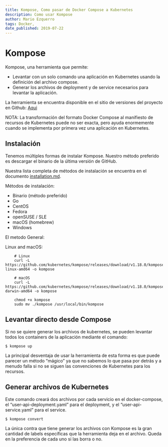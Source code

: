```yaml
---
title: Kompose, Como pasar de Docker Compose a Kubernetes
description: Como usar Kompose
author: Mario Ezquerro
tags: Docker, 
date_published: 2019-07-22
---
```


# Kompose

Kompose, una herramienta que permite:
- Levantar con un solo comando una aplicación en Kubernetes usando la definición del archivo compose.
- Generar los archivos de deployment y de service necesarios para levantar la aplicación.

La herramienta se encuentra disponible en el sitio de versiones del proyecto en Github: [Aqui](https://github.com/kubernetes/kompose/releases?source=post_page---------------------------)


NOTA:  La transformación del formato Docker Compose al manifiesto de recursos de Kubernetes puede no ser exacta, pero ayuda enormemente cuando se implementa por primera vez una aplicación en Kubernetes.

## Instalación

Tenemos múltiples formas de instalar Kompose. Nuestro método preferido es descargar el binario de la última versión de GitHub.

Nuestra lista completa de métodos de instalación se encuentra en el documento [installation.md](https://github.com/kubernetes/kompose/blob/master/docs/installation.md).

Métodos de instalación:

- Binario (método preferido)
- Go
- CentOS
- Fedora
- openSUSE / SLE
- macOS (homebrew)
- Windows

El metodo General:

Linux and macOS:
```
	# Linux
	curl -L https://github.com/kubernetes/kompose/releases/download/v1.18.0/kompose-linux-amd64 -o kompose

	# macOS
	curl -L https://github.com/kubernetes/kompose/releases/download/v1.18.0/kompose-darwin-amd64 -o kompose

	chmod +x kompose
	sudo mv ./kompose /usr/local/bin/kompose
```



## Levantar directo desde Compose

Si no se quiere generar los archivos de kubernetes, se pueden levantar todos los containers de la aplicación mediante el comando:
	
	$ kompose up

La principal desventaja de usar la herramienta de esta forma es que puede parecer un método “mágico” ya que no sabemos lo que pasa por detrás y a menudo falla si no se siguen las convenciones de Kubernetes para los recursos.

## Generar archivos de Kubernetes

Este comando creará dos archivos por cada servicio en el docker-compose, el “user-api-deployment.yaml” para el deployment, y el “user-api-service.yaml” para el service.

	$ kompose convert

La única contra que tiene generar los archivos con Kompose es la gran cantidad de labels específicas que la herramienta deja en el archivo. Queda en la preferencia de cada uno si las borra o no.
